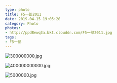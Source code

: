 ```yaml
---
type: photo
title: F5一部2011
date: 2019-04-15 19:05:20
category: Photo
photos:
- http://ppd8ewq3a.bkt.clouddn.com/F5一部2011.jpg
tags:
- F5一部
---
```


![300000000.jpg](http://ppd8ewq3a.bkt.clouddn.com/300000000.jpg)

![400000000000.jpg](http://ppd8ewq3a.bkt.clouddn.com/400000000000.jpg)

![5000000.jpg](http://ppd8ewq3a.bkt.clouddn.com/5000000.jpg)
